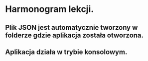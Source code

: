 # Harmonogram lekcji.
## Plik JSON jest automatycznie tworzony w folderze gdzie aplikacja została otworzona.
## Aplikacja działa w trybie konsolowym.
